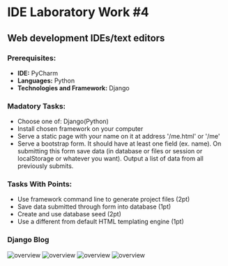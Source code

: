 # IDE Laboratory Work #4
## Web development IDEs/text editors

### Prerequisites:
- **IDE:** PyCharm
- **Languages:** Python
- **Technologies and Framework:** Django

### Madatory Tasks:
- Choose one of: Django(Python)
- Install chosen framework on your computer
- Serve a static page with your name on it at address '/me.html' or '/me'
- Serve a bootstrap form. It should have at least one field (ex. name). On submitting this form save data (in database or files or session or localStorage or whatever you want). Output a list of data from all previously submits.

### Tasks With Points:
- Use framework command line to generate project files (2pt)
- Save data submitted through form into database (1pt)
- Create and use database seed (2pt)
- Use a different from default HTML templating engine (1pt)

### Django Blog
![overview](https://raw.githubusercontent.com/TUM-FAF/FAF-121-Vacarciuc-Marin/master/IDE/Lab%234/Bl1.png?token=6814345__eyJzY29wZSI6IlJhd0Jsb2I6VFVNLUZBRi9GQUYtMTIxLVZhY2FyY2l1Yy1NYXJpbi9tYXN0ZXIvSURFL0xhYiM0L0JsMS5wbmciLCJleHBpcmVzIjoxNDAzNzY3MjYyfQ%3D%3D--3c65408ba605a3be4cb8fcb04d6d41a4a6c93bb2)
![overview](https://raw.githubusercontent.com/TUM-FAF/FAF-121-Vacarciuc-Marin/master/IDE/Lab%234/Bl2.png?token=6814345__eyJzY29wZSI6IlJhd0Jsb2I6VFVNLUZBRi9GQUYtMTIxLVZhY2FyY2l1Yy1NYXJpbi9tYXN0ZXIvSURFL0xhYiM0L0JsMi5wbmciLCJleHBpcmVzIjoxNDAzNzY3MzQ5fQ%3D%3D--dc2cde628b8e0ff80b0211f7877c66d6ac84842c)
![overview](https://raw.githubusercontent.com/TUM-FAF/FAF-121-Vacarciuc-Marin/master/IDE/Lab%234/Bl3.png?token=6814345__eyJzY29wZSI6IlJhd0Jsb2I6VFVNLUZBRi9GQUYtMTIxLVZhY2FyY2l1Yy1NYXJpbi9tYXN0ZXIvSURFL0xhYiM0L0JsMy5wbmciLCJleHBpcmVzIjoxNDAzNzY3MzcwfQ%3D%3D--a90da977ee1f2568b5da2894f61c7ad4469dbe97)
![overview](https://raw.githubusercontent.com/TUM-FAF/FAF-121-Vacarciuc-Marin/master/IDE/Lab%234/Bl4.png?token=6814345__eyJzY29wZSI6IlJhd0Jsb2I6VFVNLUZBRi9GQUYtMTIxLVZhY2FyY2l1Yy1NYXJpbi9tYXN0ZXIvSURFL0xhYiM0L0JsNC5wbmciLCJleHBpcmVzIjoxNDAzNzY3Mzg5fQ%3D%3D--1ffc5f7d345ca4f9afe63614248570f441fcc422)

